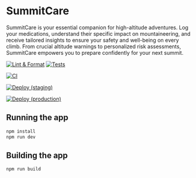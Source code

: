 # SummitCare

SummitCare is your essential companion for high-altitude adventures. Log your medications, understand their specific impact on mountaineering, and receive tailored insights to ensure your safety and well-being on every climb. From crucial altitude warnings to personalized risk assessments, SummitCare empowers you to prepare confidently for your next summit.

[![Lint & Format](https://github.com/bobfridley/summit-care/actions/workflows/lint.yml/badge.svg)](https://github.com/bobfridley/summit-care/actions/workflows/lint.yml)
[![Tests](https://github.com/bobfridley/summit-care/actions/workflows/test.yml/badge.svg)](https://github.com/bobfridley/summit-care/actions/workflows/test.yml)

<!-- CI (build+test) -->

[![CI](https://github.com/bobfridley/summit-care/actions/workflows/ci.yml/badge.svg)](https://github.com/bobfridley/summit-care/actions/workflows/ci.yml)

<!-- Deploy: Staging -->

[![Deploy (staging)](https://github.com/bobfridley/summit-care/actions/workflows/deploy-staging.yml/badge.svg)](https://github.com/bobfridley/summit-care/actions/workflows/deploy-staging.yml)

<!-- Deploy: Production -->

[![Deploy (production)](https://github.com/bobfridley/summit-care/actions/workflows/deploy-prod.yml/badge.svg)](https://github.com/bobfridley/summit-care/actions/workflows/deploy-prod.yml)

## Running the app

```bash
npm install
npm run dev
```

## Building the app

```bash
npm run build
```
